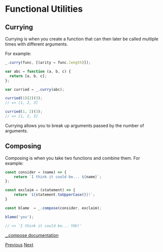 # Functional Utilities

## Currying

Currying is when you create a function that can then later be called multiple times with different arguments.

For example:

```js
_.curry(func, [(arity = func.length)]);

var abc = function (a, b, c) {
  return [a, b, c];
};

var curried = _.curry(abc);

curried(1)(2)(3);
// => [1, 2, 3]

curried(1, 2)(3);
// => [1, 2, 3]
```

Currying allows you to break up arguments passed by the number of arguments.

## Composing

Composing is when you take two functions and combine them.
For example:

```js
const consider = (name) => {
    return `I think it could be... ${name}`;
};

const exclaim = (statement) => {
    return `${statement.toUpperCase()}!`;
}

const blame  = _.compose(consider, exclaim);

blame('you');

// => 'I think it could be... YOU!'
```

[_.compose documentation](https://underscorejs.org/#compose)

[Previous](09.hof-%26-callbacks.md)
[Next](11.advanced-scope.md)
